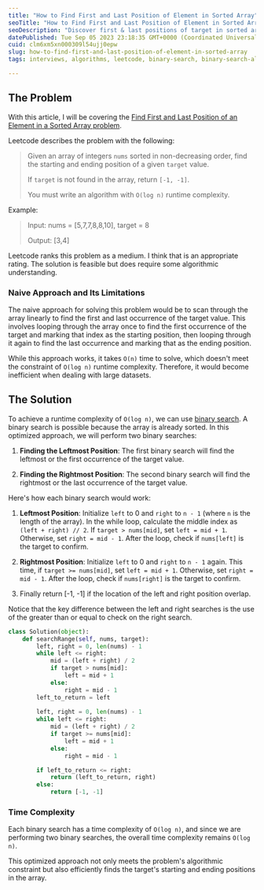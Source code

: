 ```yaml
---
title: "How to Find First and Last Position of Element in Sorted Array"
seoTitle: "How to Find First and Last Position of Element in Sorted Array"
seoDescription: "Discover first & last positions of target in sorted array using binary search. Efficient O(log n) solution for large datasets."
datePublished: Tue Sep 05 2023 23:18:35 GMT+0000 (Coordinated Universal Time)
cuid: clm6xm5xn000309l54ujj0epw
slug: how-to-find-first-and-last-position-of-element-in-sorted-array
tags: interviews, algorithms, leetcode, binary-search, binary-search-algorithm

---
```


## The Problem

With this article, I will be covering the [Find First and Last Position of an Element in a Sorted Array problem](https://leetcode.com/problems/find-first-and-last-position-of-element-in-sorted-array/).

Leetcode describes the problem with the following:

> Given an array of integers `nums` sorted in non-decreasing order, find the starting and ending position of a given `target` value.
> 
> If `target` is not found in the array, return `[-1, -1]`.
> 
> You must write an algorithm with `O(log n)` runtime complexity.

Example:

> Input: nums = \[5,7,7,8,8,10\], target = 8
> 
> Output: \[3,4\]

Leetcode ranks this problem as a medium. I think that is an appropriate rating. The solution is feasible but does require some algorithmic understanding.

### Naive Approach and Its Limitations

The naive approach for solving this problem would be to scan through the array linearly to find the first and last occurrence of the target value. This involves looping through the array once to find the first occurrence of the target and marking that index as the starting position, then looping through it again to find the last occurrence and marking that as the ending position.

While this approach works, it takes `O(n)` time to solve, which doesn't meet the constraint of `O(log n)` runtime complexity. Therefore, it would become inefficient when dealing with large datasets.

## The Solution

To achieve a runtime complexity of `O(log n)`, we can use [binary search](https://en.wikipedia.org/wiki/Binary_search_algorithm). A binary search is possible because the array is already sorted. In this optimized approach, we will perform two binary searches:

1. **Finding the Leftmost Position**: The first binary search will find the leftmost or the first occurrence of the target value.
    
2. **Finding the Rightmost Position**: The second binary search will find the rightmost or the last occurrence of the target value.
    

Here's how each binary search would work:

1. **Leftmost Position**: Initialize `left` to 0 and `right` to `n - 1` (where `n` is the length of the array). In the while loop, calculate the middle index as `(left + right) // 2`. If `target > nums[mid]`, set `left = mid + 1`. Otherwise, set `right = mid - 1`. After the loop, check if `nums[left]` is the target to confirm.
    
2. **Rightmost Position**: Initialize `left` to 0 and `right` to `n - 1` again. This time, if `target >= nums[mid]`, set `left = mid + 1`. Otherwise, set `right = mid - 1`. After the loop, check if `nums[right]` is the target to confirm.
    
3. Finally return \[-1, -1\] if the location of the left and right position overlap.
    

Notice that the key difference between the left and right searches is the use of the greater than or equal to check on the right search.

```python
class Solution(object):
    def searchRange(self, nums, target):
        left, right = 0, len(nums) - 1
        while left <= right:
            mid = (left + right) / 2
            if target > nums[mid]: 
                left = mid + 1
            else: 
                right = mid - 1
        left_to_return = left
                
        left, right = 0, len(nums) - 1
        while left <= right:
            mid = (left + right) / 2
            if target >= nums[mid]: 
                left = mid + 1
            else: 
                right = mid - 1

        if left_to_return <= right:
            return (left_to_return, right) 
        else:
            return [-1, -1]
```

### Time Complexity

Each binary search has a time complexity of `O(log n)`, and since we are performing two binary searches, the overall time complexity remains `O(log n)`.

This optimized approach not only meets the problem's algorithmic constraint but also efficiently finds the target's starting and ending positions in the array.